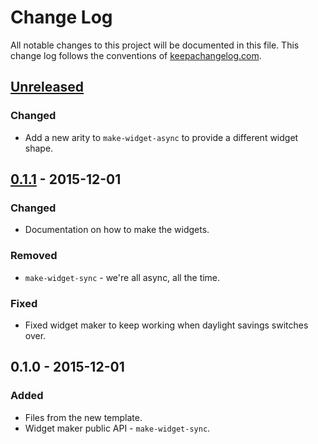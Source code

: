 # Change Log
All notable changes to this project will be documented in this file. This change log follows the conventions of [keepachangelog.com](http://keepachangelog.com/).

## [Unreleased][unreleased]
### Changed
- Add a new arity to `make-widget-async` to provide a different widget shape.

## [0.1.1] - 2015-12-01
### Changed
- Documentation on how to make the widgets.

### Removed
- `make-widget-sync` - we're all async, all the time.

### Fixed
- Fixed widget maker to keep working when daylight savings switches over.

## 0.1.0 - 2015-12-01
### Added
- Files from the new template.
- Widget maker public API - `make-widget-sync`.

[unreleased]: https://github.com/your-name/pet-owners/compare/0.1.1...HEAD
[0.1.1]: https://github.com/your-name/pet-owners/compare/0.1.0...0.1.1
